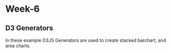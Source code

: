 # Week-6 
## D3 Generators
In these example D3JS Generators are used to create stacked barchart, and area charts.
